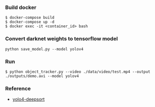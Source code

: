 ### Build docker
```
$ docker-compose build
$ docker-compose up -d
$ docker exec -it <container_id> bash
```

### Convert darknet weights to tensorflow model
```
python save_model.py --model yolov4
```

### Run
```
$ python object_tracker.py --video ./data/video/test.mp4 --output ./outputs/demo.avi --model yolov4
```

### Reference
- [yolo4-deepsort](https://github.com/theAIGuysCode/yolov4-deepsort)
